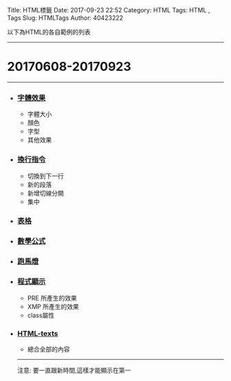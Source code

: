 Title: HTML標籤
Date: 2017-09-23 22:52
Category: HTML
Tags: HTML , Tags
Slug: HTMLTags
Author: 40423222

以下為HTML的各自範例的列表

<!-- PELICAN_END_SUMMARY -->
<!-- 從2017springcd_hw複製過來 -->
<hr>

# 20170608-20170923

<hr>

<ul>
<li><h3> <a href="https://40423222.github.io/2017springcd_hw/blog/Font.html"><b>字體效果</b></a></h3>
<ul>
<li>字體大小
<li>顏色
<li>字型
<li>其他效果
</ul>
<li><h3> <a href="https://40423222.github.io/2017springcd_hw/blog/Paragraphs.html"><b>換行指令</b></a></h3>
<ul>
<li>切換到下一行
<li>新的段落
<li>新增切線分開
<li>集中
</ul>
<li><h3> <a href="https://40423222.github.io/2017springcd_hw/blog/Table.html"><b>表格</b></a></h3>
<li><h3> <a href="https://40423222.github.io/2017springcd_hw/blog/Formula.html"><b>數學公式</b></a></h3>
<li><h3> <a href="https://40423222.github.io/2017springcd_hw/blog/Scrolling%20text.html"><b>跑馬燈</b></a></h3>
<li><h3> <a href="https://40423222.github.io/2017springcd_hw/blog/Show%20code.html"><b>程式顯示</b></a></h3>
<ul>
<li>PRE 所產生的效果
<li>XMP 所產生的效果
<li>class屬性
</ul>
<li><h3> <a href="https://40423222.github.io/2017springcd_hw/blog/HTML-texts.html"><b>HTML-texts</b></a></h3>
<ul>
<li>總合全部的內容
</ul>

<hr>

注意: 要一直跟新時間,這樣才能顯示在第一